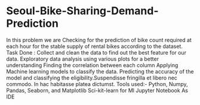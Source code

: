 # Seoul-Bike-Sharing-Demand-Prediction
In this problem we are Checking for the prediction of bike count required at each hour for the stable supply of rental bikes according to the dataset.
Task Done :
Collect and clean the data to find out the best feature for our data.
 Exploratory data analysis using various plots for a better understanding
 Finding the correlation between each column 
 Applying Machine learning models to classify the data.
 Predicting the accuracy of the model and classifying the eligibility.Suspendisse fringilla et libero nec commodo. In hac habitasse platea dictumst.
Tools used:-
 Python, Numpy, Pandas, Seaborn, and Matplotlib
  Sci-kit-learn for Ml
 Jupyter Notebook As IDE
